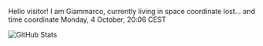 Hello visitor! I am Giammarco, currently living in space coordinate lost... and time coordinate Monday, 4 October, 20:06 CEST

![GitHub Stats](https://github-readme-stats.vercel.app/api?username=grcasanova)
